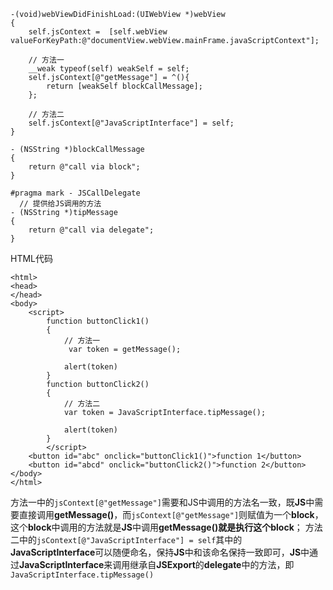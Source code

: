 
```
-(void)webViewDidFinishLoad:(UIWebView *)webView
{
    self.jsContext =  [self.webView valueForKeyPath:@"documentView.webView.mainFrame.javaScriptContext"];

    // 方法一
    __weak typeof(self) weakSelf = self;
    self.jsContext[@"getMessage"] = ^(){
        return [weakSelf blockCallMessage];
    };

    // 方法二
    self.jsContext[@"JavaScriptInterface"] = self;
}

- (NSString *)blockCallMessage
{
    return @"call via block";
}

#pragma mark - JSCallDelegate
  // 提供给JS调用的方法
- (NSString *)tipMessage
{
    return @"call via delegate";
}
```

HTML代码


```
<html>
<head>
</head>
<body>
    <script>
        function buttonClick1()
        {
            // 方法一
             var token = getMessage();

            alert(token)
        }
        function buttonClick2()
        {
            // 方法二
            var token = JavaScriptInterface.tipMessage();
        
            alert(token)
        }
        </script>
    <button id="abc" onclick="buttonClick1()">function 1</button>
    <button id="abcd" onclick="buttonClick2()">function 2</button>
</body>
</html>

```

方法一中的`jsContext[@"getMessage"]`需要和JS中调用的方法名一致，既**JS**中需要直接调用**getMessage()**，而`jsContext[@"getMessage"]`则赋值为一个**block**，这个**block**中调用的方法就是**JS**中调用**getMessage()**就是执行这个**block**；
方法二中的`jsContext[@"JavaScriptInterface"] = self`其中的**JavaScriptInterface**可以随便命名，保持**JS**中和该命名保持一致即可，**JS**中通过**JavaScriptInterface**来调用继承自**JSExport**的**delegate**中的方法，即`JavaScriptInterface.tipMessage()`


